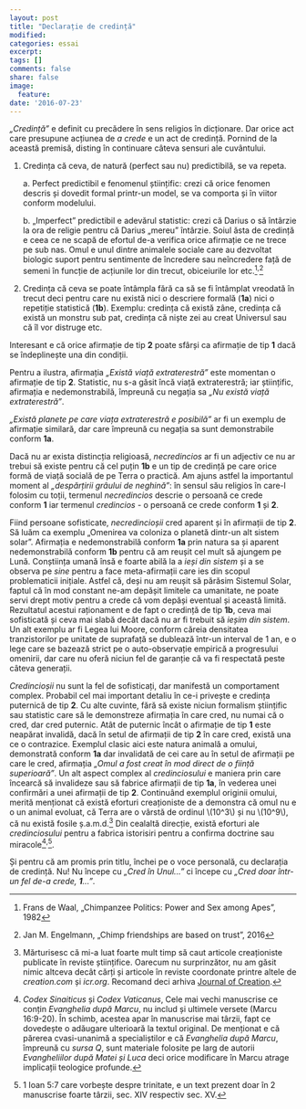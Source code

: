 ```yaml
---
layout: post
title: "Declarație de credință"
modified:
categories: essai
excerpt: 
tags: []
comments: false
share: false
image:
  feature:
date: '2016-07-23'
---
```


*„Credință”* e definit cu precădere în sens religios în dicționare. Dar orice act care presupune acțiunea de *a crede* e un act de credință. Pornind de la această premisă, disting în continuare câteva sensuri ale cuvântului.

1. Credința că ceva, de natură (perfect sau nu) predictibilă, se va repeta.
	
   a. Perfect predictibil e fenomenul științific: crezi că orice fenomen descris și dovedit formal printr-un model, se va comporta și în viitor conform modelului. 
	
   b. „Imperfect” predictibil e adevărul statistic: crezi că Darius o să întârzie la ora de religie pentru că Darius „mereu” întârzie. Soiul ăsta de credință e ceea ce ne scapă de efortul de-a verifica orice afirmație ce ne trece pe sub nas. Omul e unul dintre animalele sociale care au dezvoltat biologic suport pentru sentimente de încredere sau neîncredere față de semeni în funcție de acțiunile lor din trecut, obiceiurile lor etc.[^1]<sup>,</sup>[^2]

2. Credința că ceva se poate întâmpla fără ca să se fi întâmplat vreodată în trecut deci pentru care nu există nici o descriere formală (**1a**) nici o repetiție statistică (**1b**). Exemplu: credința că există zâne, credința că există un monstru sub pat, credința că niște zei au creat Universul sau că îl vor distruge etc. 

Interesant e că orice afirmație de tip **2** poate sfârși ca afirmație de tip **1** dacă se îndeplinește una din condiții. 

Pentru a ilustra, afirmația *„Există viață extraterestră”* este momentan o afirmație de tip **2**. Statistic, nu s-a găsit încă viață extraterestră; iar științific, afirmația e nedemonstrabilă, împreună cu negația sa *„Nu există viață extraterestră”*. 

*„Există planete pe care viața extraterestră e posibilă”* ar fi un exemplu de afirmație similară, dar care împreună cu negația sa sunt demonstrabile conform **1a**. 

Dacă nu ar exista distincția religioasă, *necredincios* ar fi un adjectiv ce nu ar trebui să existe pentru că cel puțin **1b** e un tip de credință pe care orice formă de viață socială de pe Terra o practică. Am ajuns astfel la importantul moment al *„despărțirii grâului de neghină”*: în sensul său religios în care-l folosim cu toții, termenul *necredincios* descrie o persoană ce crede conform **1** iar termenul *credincios* - o persoană ce crede conform **1** și **2**.

Fiind persoane sofisticate, *necredincioșii* cred aparent și în afirmații de tip **2**. Să luăm ca exemplu „Omenirea va coloniza o planetă dintr-un alt sistem solar”. Afirmația e nedemonstrabilă conform **1a** prin natura sa și aparent nedemonstrabilă conform **1b** pentru că am reușit cel mult să ajungem pe Lună. Conștiința umană însă e foarte abilă la a *ieși din sistem* și a se observa pe *sine* pentru a face meta-afirmații care ies din scopul problematicii inițiale. Astfel că, deși nu am reușit să părăsim Sistemul Solar, faptul că în mod constant ne-am depășit limitele ca umanitate, ne poate servi drept motiv pentru a crede că vom depăși eventual și această limită. Rezultatul acestui raționament e de fapt o credință de tip **1b**, ceva mai sofisticată și ceva mai slabă decât dacă nu ar fi trebuit să *ieșim din sistem*. Un alt exemplu ar fi Legea lui Moore, conform căreia densitatea tranzistorilor pe unitate de suprafață se dublează într-un interval de 1 an, e o lege care se bazează strict pe o auto-observație empirică a progresului omenirii, dar care nu oferă niciun fel de garanție că va fi respectată peste câteva generații. 

*Credincioșii* nu sunt la fel de sofisticați, dar manifestă un comportament complex. Probabil cel mai important detaliu în ce-i privește e credința puternică de tip **2**. Cu alte cuvinte, fără să existe niciun formalism științific sau statistic care să le demonstreze afirmația în care cred, nu numai că o cred, dar cred puternic. Atât de puternic încât o afirmație de tip **1** este neapărat invalidă, dacă în setul de afirmații de tip **2** în care cred, există una ce o contrazice. Exemplul clasic aici este natura animală a omului, demonstrată conform **1a** dar invalidată de cei care au în setul de afirmații pe care le cred, afirmația *„Omul a fost creat în mod direct de o ființă superioară”*. Un alt aspect complex al *credinciosului* e maniera prin care încearcă să invalideze sau să fabrice afirmații de tip **1a**, în vederea unei confirmări a unei afirmații de tip **2**. Continuând exemplul originii omului, merită menționat că există eforturi creaționiste de a demonstra că omul nu e o un animal evoluat, că Terra are o vârstă de ordinul \\(10^3\\) și nu \\(10^9\\), că nu există fosile ș.a.m.d.[^3] Din cealaltă direcție, există eforturi ale *credinciosului* pentru a fabrica istorisiri pentru a confirma doctrine sau miracole[^4]<sup>,</sup>[^5]. 

Și pentru că am promis prin titlu, închei pe o voce personală, cu declarația de credință. Nu! Nu începe cu *„Cred în Unul...”* ci începe cu *„Cred doar într-un fel de-a crede, **1**...”*.

[^1]:Frans de Waal, „Chimpanzee Politics: Power and Sex among Apes”, 1982
[^2]:Jan M. Engelmann, „Chimp friendships are based on trust”, 2016
[^3]:Mărturisesc că mi-a luat foarte mult timp să caut articole creaționiste publicate în reviste științifice. Oarecum nu surprinzător, nu am găsit nimic altceva decât cărți și articole în reviste coordonate printre altele de *creation.com* și *icr.org*. Recomand deci arhiva [Journal of Creation](http://creation.com/journal-of-creation).
[^4]:*Codex Sinaiticus* și *Codex Vaticanus*, Cele mai vechi manuscrise ce conțin *Evanghelia după Marcu*, nu includ și ultimele versete (Marcu 16:9-20). În schimb, acestea apar în manuscrise mai târzii, fapt ce dovedește o adăugare ulterioară la textul original. De menționat e că părerea cvasi-unanimă a specialiștilor e că *Evanghelia după Marcu*, împreună cu *sursa Q*, sunt materiale folosite pe larg de autorii *Evangheliilor după Matei și Luca* deci orice modificare în Marcu atrage implicații teologice profunde. 
[^5]:1 Ioan 5:7 care vorbește despre trinitate, e un text prezent doar în 2 manuscrise foarte târzii, sec. XIV respectiv sec. XV.

